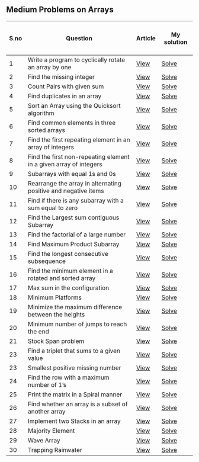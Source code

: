 <h2>Medium Problems on Arrays</h2>

<table>
    <colgroup>
        <col>
        <col>
        <col>
        <col>
    </colgroup>
    <thead>
        <tr>
            <th>
                <h4><span>S.no</span></h4>
            </th>
            <th>
                <h4><span>Question</span></h4>
            </th>
            <th>
                <h4><span>Article</span></h4>
            </th>
            <th>
                <h4><span>My solution</span></h4>
            </th>
        </tr>
    </thead>
    <tbody>
        <tr>
            <td><span>1</span></td>
            <td><span>Write a program to cyclically rotate an array by one</span></td>
            <td><a href="https://www.geeksforgeeks.org/c-program-cyclically-rotate-array-one/"><span>View</span></a>
            </td>
            <td><a href=""><span>Solve</span></a>
            </td>
        </tr>
        <tr>
            <td><span>2</span></td>
            <td><span>Find the missing integer</span></td>
            <td><a href="https://www.geeksforgeeks.org/find-the-missing-number/"><span>View</span></a></td>
            <td><a href=""><span>Solve</span></a>
            </td>
        </tr>
        <tr>
            <td><span>3</span></td>
            <td><span>Count Pairs with given sum</span></td>
            <td><a href="https://www.geeksforgeeks.org/count-pairs-with-given-sum/"><span>View</span></a></td>
            <td><a href=""><span>Solve</span></a>
            </td>
        </tr>
        <tr>
            <td><span>4</span></td>
            <td><span>Find duplicates in an array</span></td>
            <td><a href="https://www.geeksforgeeks.org/find-duplicates-in-on-time-and-constant-extra-space/"><span>View</span></a>
            </td>
            <td><a href=""><span>Solve</span></a>
            </td>
        </tr>
        <tr>
            <td><span>5</span></td>
            <td><span>Sort an Array using the Quicksort algorithm</span></td>
            <td><a href="https://www.geeksforgeeks.org/quick-sort/"><span>View</span></a></td>
            <td><a href=""><span>Solve</span></a></td>
        </tr>
        <tr>
            <td><span>6</span></td>
            <td><span>Find common elements in three sorted arrays</span></td>
            <td><a href="https://www.geeksforgeeks.org/find-common-elements-three-sorted-arrays/"><span>View</span></a>
            </td>
            <td><a href=""><span>Solve</span></a></td>
        </tr>
        <tr>
            <td><span>7</span></td>
            <td><span>Find the first repeating element in an array of integers</span>
            </td>
            <td><a href="https://www.geeksforgeeks.org/find-first-repeating-element-array-integers/"><span>View</span></a>
            </td>
            <td><a href=""><span>Solve</span></a>
            </td>
        </tr>
        <tr>
            <td><span>8</span></td>
            <td><span>Find the first non-repeating element in a given array of integers</span></td>
            <td><a href="https://www.geeksforgeeks.org/non-repeating-element/"><span>View</span></a></td>
            <td><a href=""><span>Solve</span></a>
            </td>
        </tr>
        <tr>
            <td><span>9</span></td>
            <td><span>Subarrays with equal 1s and 0s</span></td>
            <td><a href="https://www.geeksforgeeks.org/count-subarrays-equal-number-1s-0s/"><span>View</span></a></td>
            <td><a href=""><span>Solve</span></a>
            </td>
        </tr>
        <tr>
            <td><span>10</span></td>
            <td><span>Rearrange the array in alternating positive and negative
                    items</span></td>
            <td><a href="https://www.geeksforgeeks.org/rearrange-array-alternating-positive-negative-items-o1-extra-space/"><span>View</span></a>
            </td>
            <td><a href=""><span>Solve</span></a>
            </td>
        </tr>
        <tr>
            <td><span>11</span></td>
            <td><span>Find if there is any subarray with a sum equal to zero</span>
            </td>
            <td><a href="https://www.geeksforgeeks.org/find-if-there-is-a-subarray-with-0-sum/"><span>View</span></a>
            </td>
            <td><a href=""><span>Solve</span></a>
            </td>
        </tr>
        <tr>
            <td><span>12</span></td>
            <td><span>Find the Largest sum contiguous Subarray</span></td>
            <td><a href="https://www.geeksforgeeks.org/largest-sum-contiguous-subarray/"><span>View</span></a></td>
            <td><a href=""><span>Solve</span></a>
            </td>
        </tr>
        <tr>
            <td><span>13</span></td>
            <td><span>Find the factorial of a large number</span></td>
            <td><a href="https://www.geeksforgeeks.org/factorial-large-number/"><span>View</span></a></td>
            <td><a href=""><span>Solve</span></a>
            </td>
        </tr>
        <tr>
            <td><span>14</span></td>
            <td><span>Find Maximum Product Subarray</span></td>
            <td><a href="https://www.geeksforgeeks.org/maximum-product-subarray/"><span>View</span></a></td>
            <td><a href=""><span>Solve</span></a>
            </td>
        </tr>
        <tr>
            <td><span>15</span></td>
            <td><span>Find the longest consecutive subsequence</span></td>
            <td><a href="https://www.geeksforgeeks.org/longest-consecutive-subsequence/"><span>View</span></a></td>
            <td><a href=""><span>Solve</span></a>
            </td>
        </tr>
        <tr>
            <td><span>16</span></td>
            <td><span>Find the minimum element in a rotated and sorted array</span>
            </td>
            <td><a href="https://www.geeksforgeeks.org/find-minimum-element-in-a-sorted-and-rotated-array/"><span>View</span></a>
            </td>
            <td><a href=""><span>Solve</span></a>
            </td>
        </tr>
        <tr>
            <td><span>17</span></td>
            <td><span>Max sum in the configuration</span></td>
            <td><a href="https://www.geeksforgeeks.org/maximum-sum-iarri-among-rotations-given-array/"><span>View</span></a>
            </td>
            <td><a href=""><span>Solve</span></a>
            </td>
        </tr>
        <tr>
            <td><span>18</span></td>
            <td><span>Minimum Platforms</span></td>
            <td><a href="https://www.geeksforgeeks.org/minimum-number-platforms-required-railwaybus-station/"><span>View</span></a>
            </td>
            <td><a href=""><span>Solve</span></a>
            </td>
        </tr>
        <tr>
            <td><span>19</span></td>
            <td><span>Minimize the maximum difference between the heights</span></td>
            <td><a href="https://www.geeksforgeeks.org/minimize-the-maximum-difference-between-the-heights/"><span>View</span></a>
            </td>
            <td><a href=""><span>Solve</span></a>
            </td>
        </tr>
        <tr>
            <td><span>20</span></td>
            <td><span>Minimum number of jumps to reach the end</span></td>
            <td><a href="https://www.geeksforgeeks.org/minimum-number-of-jumps-to-reach-end-of-a-given-array/"><span>View</span></a>
            </td>
            <td><a href=""><span>Solve</span></a>
            </td>
        </tr>
        <tr>
            <td><span>21</span></td>
            <td><span>Stock Span problem</span></td>
            <td><a href="https://www.geeksforgeeks.org/the-stock-span-problem/"><span>View</span></a></td>
            <td><a href=""><span>Solve</span></a>
            </td>
        </tr>
        <tr>
            <td><span>23</span></td>
            <td><span>Find a triplet that sums to a given value</span></td>
            <td><a href="https://www.geeksforgeeks.org/find-a-triplet-that-sum-to-a-given-value/"><span>View</span></a>
            </td>
            <td><a href=""><span>Solve</span></a>
            </td>
        </tr>
        <tr>
            <td><span>23</span></td>
            <td><span>Smallest positive missing number</span></td>
            <td><a href="https://www.geeksforgeeks.org/find-the-smallest-positive-number-missing-from-an-unsorted-array/"><span>View</span></a>
            </td>
            <td><a href=""><span>Solve</span></a>
            </td>
        </tr>
        <tr>
            <td><span>24</span></td>
            <td><span>Find the row with a maximum number of 1’s</span></td>
            <td><a href="https://www.geeksforgeeks.org/find-the-row-with-maximum-number-1s/"><span>View</span></a></td>
            <td><a href=""><span>Solve</span></a></td>
        </tr>
        <tr>
            <td><span>25</span></td>
            <td><span>Print the matrix in a Spiral manner</span></td>
            <td><a href="https://www.geeksforgeeks.org/print-a-given-matrix-in-spiral-form/"><span>View</span></a></td>
            <td><a href=""><span>Solve</span></a>
            </td>
        </tr>
        <tr>
            <td><span>26</span></td>
            <td><span>Find whether an array is a subset of another array</span></td>
            <td><a href="https://www.geeksforgeeks.org/find-whether-an-array-is-subset-of-another-array-set-1/"><span>View</span></a>
            </td>
            <td><a href=""><span>Solve</span></a>
            </td>
        </tr>
        <tr>
            <td><span>27</span></td>
            <td><span>Implement two Stacks in an array</span></td>
            <td><a href="https://www.geeksforgeeks.org/implement-two-stacks-in-an-array/"><span>View</span></a></td>
            <td><a href=""><span>Solve</span></a>
            </td>
        </tr>
        <tr>
            <td><span>28</span></td>
            <td><span>Majority Element</span></td>
            <td><a href="https://www.geeksforgeeks.org/majority-element/"><span>View</span></a></td>
            <td><a href=""><span>Solve</span></a>
            </td>
        </tr>
        <tr>
            <td><span>29</span></td>
            <td><span>Wave Array</span></td>
            <td><a href="https://www.geeksforgeeks.org/sort-array-wave-form-2/"><span>View</span></a></td>
            <td><a href=""><span>Solve</span></a></td>
        </tr>
        <tr>
            <td><span>30</span></td>
            <td><span>Trapping Rainwater</span></td>
            <td><a href="https://www.geeksforgeeks.org/trapping-rain-water/"><span>View</span></a></td>
            <td><a href=""><span>Solve</span></a>
            </td>
        </tr>
    </tbody>
</table>